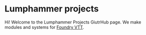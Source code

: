 # Lumphammer projects

Hi! Welcome to the Lumphammer Projects GiutrHub page. We make modules and systems for [Foundry VTT](https://foundryvtt.com).